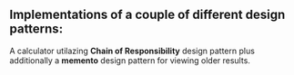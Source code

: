  ## Implementations of a couple of different design patterns:

A calculator utilazing **Chain of Responsibility** design pattern plus additionally a **memento** design pattern for viewing older results.
